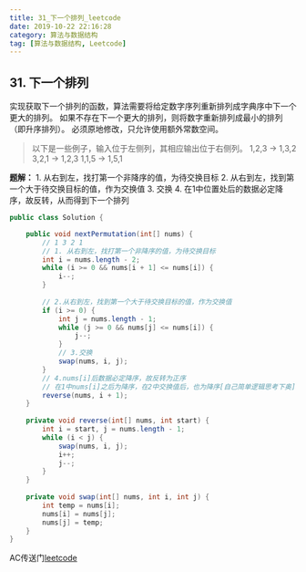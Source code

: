 ```yaml
---
title: 31_下一个排列_leetcode
date: 2019-10-22 22:16:28
category: 算法与数据结构
tag: [算法与数据结构, Leetcode]
---
```


## 31. 下一个排列

实现获取下一个排列的函数，算法需要将给定数字序列重新排列成字典序中下一个更大的排列。
如果不存在下一个更大的排列，则将数字重新排列成最小的排列（即升序排列）。
必须原地修改，只允许使用额外常数空间。

>以下是一些例子，输入位于左侧列，其相应输出位于右侧列。
1,2,3 → 1,3,2
3,2,1 → 1,2,3
1,1,5 → 1,5,1

**题解：** 1. 从右到左，找打第一个非降序的值，为待交换目标
2. 从右到左，找到第一个大于待交换目标的值，作为交换值
3. 交换
4. 在1中位置处后的数据必定降序，故反转，从而得到下一个排列

```java
public class Solution {

	public void nextPermutation(int[] nums) {
		// 1 3 2 1
		// 1. 从右到左，找打第一个非降序的值，为待交换目标
		int i = nums.length - 2;
		while (i >= 0 && nums[i + 1] <= nums[i]) {
			i--;
		}
		
		// 2.从右到左，找到第一个大于待交换目标的值，作为交换值
		if (i >= 0) {
			int j = nums.length - 1;
			while (j >= 0 && nums[j] <= nums[i]) {
				j--;
			}
			// 3.交换
			swap(nums, i, j);
		}
		// 4.nums[i]后数据必定降序，故反转为正序
		// 在1中nums[i]之后为降序，在2中交换值后，也为降序[自己简单逻辑思考下奥]
		reverse(nums, i + 1);
	}
	
	private void reverse(int[] nums, int start) {
		int i = start, j = nums.length - 1;
		while (i < j) {
			swap(nums, i, j);
			i++;
			j--;
		}
	}
	
	private void swap(int[] nums, int i, int j) {
		int temp = nums[i];
		nums[i] = nums[j];
		nums[j] = temp;
	}
}
```

AC传送门[leetcode](https://leetcode-cn.com/problems/next-permutation/)